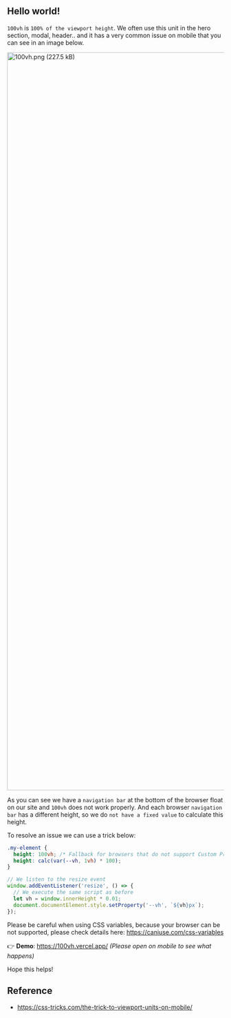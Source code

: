 ## Hello world!

`100vh`  is  `100% of the viewport height`. We often use this unit in the hero section, modal, header.. and it has a very common issue on mobile that you can see in an image below.

<img width="1713" alt="100vh.png (227.5 kB)" src="https://img.esa.io/uploads/production/attachments/11171/2020/11/10/53804/e74a548e-398e-467f-9175-f288871526c1.png">

As you can see we have a `navigation bar` at the bottom of the browser float on our site and `100vh` does not work properly. And each browser `navigation bar` has a different height, so we do `not have a fixed value` to calculate this height.

To resolve an issue we can use a trick below:

```css
.my-element {
  height: 100vh; /* Fallback for browsers that do not support Custom Properties */
  height: calc(var(--vh, 1vh) * 100);
}
```

```js
// We listen to the resize event
window.addEventListener('resize', () => {
  // We execute the same script as before
  let vh = window.innerHeight * 0.01;
  document.documentElement.style.setProperty('--vh', `${vh}px`);
});
```

Please be careful when using CSS variables, because your browser can be not supported, please check details here: https://caniuse.com/css-variables

:point_right: **Demo**: https://100vh.vercel.app/ *(Please open on mobile to see what happens)*

Hope this helps!

## Reference
- https://css-tricks.com/the-trick-to-viewport-units-on-mobile/
